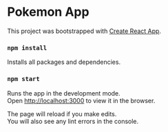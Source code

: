 # Pokemon App

This project was bootstrapped with [Create React App](https://github.com/facebook/create-react-app).

### `npm install`

Installs all packages and dependencies.

### `npm start`

Runs the app in the development mode.<br />
Open [http://localhost:3000](http://localhost:3000) to view it in the browser.

The page will reload if you make edits.<br />
You will also see any lint errors in the console.
